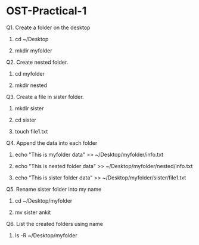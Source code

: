 # OST-Practical-1
Q1. Create a folder on the desktop

1. cd ~/Desktop

2. mkdir myfolder


Q2. Create nested folder.

1. cd myfolder

2. mkdir nested

Q3. Create a file in sister folder.

1. mkdir sister

2. cd sister

3. touch file1.txt


Q4. Append the data into each folder

1. echo "This is myfolder data" >> ~/Desktop/myfolder/info.txt

2. echo "This is nested folder data" >> ~/Desktop/myfolder/nested/info.txt

3. echo "This is sister folder data" >> ~/Desktop/myfolder/sister/file1.txt

Q5. Rename sister folder into my name

1. cd ~/Desktop/myfolder

2. mv sister ankit

Q6. List the created folders using name

1. ls -R ~/Desktop/myfolder
